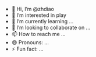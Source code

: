 - 👋 Hi, I’m @zhdiao
- 👀 I’m interested in play
- 🌱 I’m currently learning ...
- 💞️ I’m looking to collaborate on ...
- 📫 How to reach me ...
- 😄 Pronouns: ...
- ⚡ Fun fact: ...

<!---
zhdiao/zhdiao is a ✨ special ✨ repository because its `README.md` (this file) appears on your GitHub profile.
You can click the Preview link to take a look at your changes.
--->

